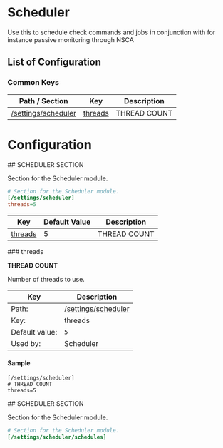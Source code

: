 # Scheduler

Use this to schedule check commands and jobs in conjunction with for instance passive monitoring through NSCA







## List of Configuration


### Common Keys

| Path / Section                              | Key                                     | Description  |
|---------------------------------------------|-----------------------------------------|--------------|
| [/settings/scheduler](#/settings/scheduler) | [threads](#/settings/scheduler_threads) | THREAD COUNT |







# Configuration

<a name="/settings/scheduler"/>
## SCHEDULER SECTION

Section for the Scheduler module.

```ini
# Section for the Scheduler module.
[/settings/scheduler]
threads=5

```


| Key                                     | Default Value | Description  |
|-----------------------------------------|---------------|--------------|
| [threads](#/settings/scheduler_threads) | 5             | THREAD COUNT |




<a name="/settings/scheduler_threads"/>
### threads

**THREAD COUNT**

Number of threads to use.




| Key            | Description                                 |
|----------------|---------------------------------------------|
| Path:          | [/settings/scheduler](#/settings/scheduler) |
| Key:           | threads                                     |
| Default value: | `5`                                         |
| Used by:       | Scheduler                                   |


#### Sample

```
[/settings/scheduler]
# THREAD COUNT
threads=5
```


<a name="/settings/scheduler/schedules"/>
## SCHEDULER SECTION

Section for the Scheduler module.

```ini
# Section for the Scheduler module.
[/settings/scheduler/schedules]

```






